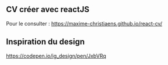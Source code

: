 ## CV créer avec reactJS 
Pour le consulter : https://maxime-christiaens.github.io/react-cv/

## Inspiration du design 
https://codepen.io/ig_design/pen/JxbVRq
